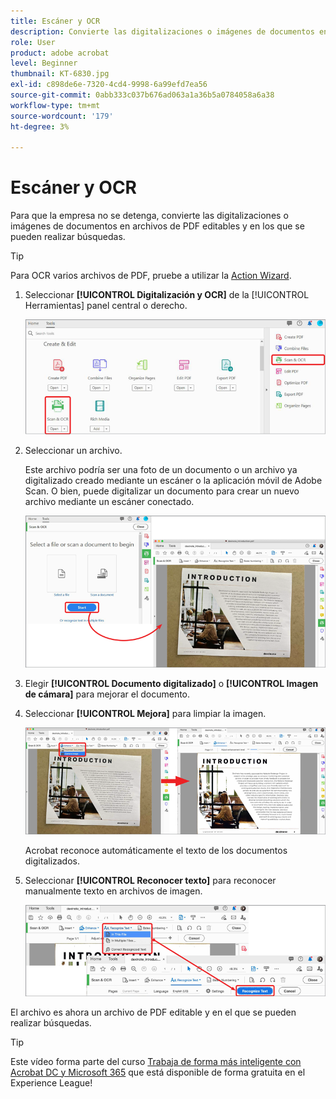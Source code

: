 ```yaml
---
title: Escáner y OCR
description: Convierte las digitalizaciones o imágenes de documentos en archivos de PDF editables y en los que se pueden realizar búsquedas, y ajusta la calidad del archivo resultante
role: User
product: adobe acrobat
level: Beginner
thumbnail: KT-6830.jpg
exl-id: c898de6e-7320-4cd4-9998-6a99efd7ea56
source-git-commit: 0abb333c037b676ad063a1a36b5a0784058a6a38
workflow-type: tm+mt
source-wordcount: '179'
ht-degree: 3%

---
```


# Escáner y OCR

Para que la empresa no se detenga, convierte las digitalizaciones o imágenes de documentos en archivos de PDF editables y en los que se pueden realizar búsquedas.

>[!TIP]
>
>Para OCR varios archivos de PDF, pruebe a utilizar la [Action Wizard](../advanced-tasks/action.md).

1. Seleccionar **[!UICONTROL Digitalización y OCR]** de la [!UICONTROL Herramientas] panel central o derecho.

   ![Paso 1 del análisis](../assets/Scan_1.png)

1. Seleccionar un archivo.

   Este archivo podría ser una foto de un documento o un archivo ya digitalizado creado mediante un escáner o la aplicación móvil de Adobe Scan. O bien, puede digitalizar un documento para crear un nuevo archivo mediante un escáner conectado.

   ![Paso 2 del análisis](../assets/Scan_2.png)

1. Elegir **[!UICONTROL Documento digitalizado]** o **[!UICONTROL Imagen de cámara]** para mejorar el documento.

1. Seleccionar **[!UICONTROL Mejora]** para limpiar la imagen.

   ![Paso 3 del análisis](../assets/Scan_3.png)

   Acrobat reconoce automáticamente el texto de los documentos digitalizados.

1. Seleccionar **[!UICONTROL Reconocer texto]** para reconocer manualmente texto en archivos de imagen.

   ![Paso 4 del análisis](../assets/Scan_4.png)

El archivo es ahora un archivo de PDF editable y en el que se pueden realizar búsquedas.

>[!TIP]
>
>Este vídeo forma parte del curso [Trabaja de forma más inteligente con Acrobat DC y Microsoft 365](https://experienceleague.adobe.com/?recommended=Acrobat-U-1-2021.microsoft365) que está disponible de forma gratuita en el Experience League!
